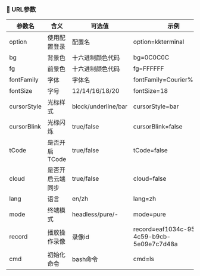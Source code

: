 ### 🔗 URL参数

| 参数名      | 含义             | 可选值              | 示例                                        |
| ----------- | ---------------- | ------------------- | ------------------------------------------- |
| option      | 使用配置登录     | 配置名              | option=kkterminal                           |
| bg          | 背景色           | 十六进制颜色代码    | bg=0C0C0C                                   |
| fg          | 前景色           | 十六进制颜色代码    | fg=FFFFFF                                   |
| fontFamily  | 字体             | 字体名              | fontFamily=Courier%20New                    |
| fontSize    | 字号             | 12/14/16/18/20      | fontSize=18                                 |
| cursorStyle | 光标样式         | block/underline/bar | cursorStyle=bar                             |
| cursorBlink | 光标闪烁         | true/false          | cursorBlink=false                           |
| tCode       | 是否开启TCode    | true/false          | tCode=false                                 |
| cloud       | 是否开启云端同步 | true/false          | cloud=false                                 |
| lang        | 语言             | en/zh               | lang=zh                                     |
| mode        | 终端模式         | headless/pure/-     | mode=pure                                   |
| record      | 播放操作录像     | 录像id              | record=eaf1034c-9500-4c59-b9cb-5e09e7c7d48a |
| cmd         | 初始化命令       | bash命令            | cmd=ls                                      |
